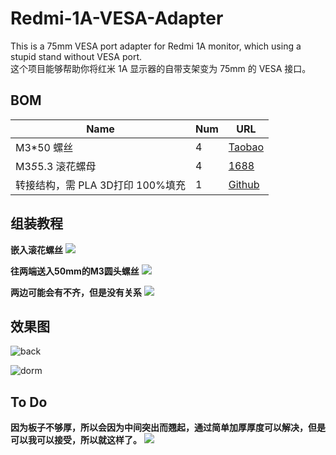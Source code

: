 # Redmi-1A-VESA-Adapter

This is a 75mm VESA port adapter for Redmi 1A monitor, which using a stupid stand without VESA port.  
这个项目能够帮助你将红米 1A 显示器的自带支架变为 75mm 的 VESA 接口。

## BOM

| Name                     | Num | URL                                                                                                                            |
| ------------------------ | --- | ------------------------------------------------------------------------------------------------------------------------------ |
| M3\*50 螺丝             | 4   | [Taobao](https://detail.tmall.com/item.htm?_u=a3t2jj8gf92d&id=587778806234&spm=a1z09.2.0.0.13802e8dpN5hzR&skuId=4903450320144) |
| M3*5*5.3 滚花螺母        | 4   | [1688](https://detail.1688.com/offer/613672580341.html?spm=a360q.8274423.0.0.49c84c9a0qBFgW)                                   |
| 转接结构，需 PLA 3D打印 100%填充| 1   | [Github](https://github.com/drinktoomuchsax/Redmi-1A-VESA-Adapter/blob/main/a_easy_one%20v2.stl)                               |

## 组装教程
**嵌入滚花螺丝**
![](Pic/551A0446.JPG)

**往两端送入50mm的M3圆头螺丝**
![](Pic/551A0451.JPG)

**两边可能会有不齐，但是没有关系**
![](Pic/551A0452.JPG)

## 效果图
![back](Pic/551A0455.JPG)

![dorm](Pic/551A0459.JPG)

## To Do
**因为板子不够厚，所以会因为中间突出而翘起，通过简单加厚厚度可以解决，但是可以我可以接受，所以就这样了。**
![](Pic/551A0456.JPG)